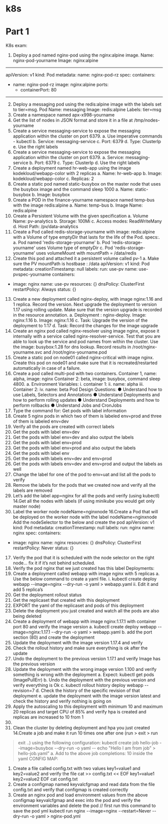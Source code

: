 # k8s
# Part 1

K8s exam:
1. Deploy a pod named nginx-pod using the nginx:alpine image.
Name: nginx-pod-yourname
Image: nginx:alpine
---
apiVersion: v1
kind: Pod
metadata:
  name: nginx-pod-rz
spec:
  containers:
  - name: nginx-pod-rz
    image: nginx:alpine
    ports:
    - containerPort: 80
---
2. Deploy a messaging pod using the redis:alpine image with the labels set to tier=msg.
Pod Name: messaging
Image: redis:alpine
Labels: tier=msg
3. Create a namespace named apx-x998-yourname
4. Get the list of nodes in JSON format and store it in a file at /tmp/nodes-yourname
5. Create a service messaging-service to expose the messaging application within the
cluster on port 6379.
a. Use imperative commands - kubectl
b. Service: messaging-service
c. Port: 6379
d. Type: ClusterIp
e. Use the right labels
6. Create a service messaging-service to expose the messaging application within the
cluster on port 6379.
a. Service: messaging-service
b. Port: 6379
c. Type: ClusterIp
d. Use the right labels
7. Create a deployment named hr-web-app using the image kodekloud/webapp-color with
2 replicas
a. Name: hr-web-app
b. Image: kodekloud/webapp-color
c. Replicas: 2
8. Create a static pod named static-busybox on the master node that uses the busybox
image and the command sleep 1000
a. Name: static-busybox
b. Image: busybox
9. Create a POD in the finance-yourname namespace named temp-bus with the image
redis:alpine
a. Name: temp-bus
b. Image Name: redis:alpine
10. Create a Persistent Volume with the given specification
a. Volume Name: pv-analytics
b. Storage: 100Mi
c. Access modes: ReadWriteMany
d. Host Path: /pv/data-analytics
11. Create a Pod called redis-storage-yourname with image: redis:alpine with a Volume of
type emptyDir that lasts for the life of the Pod. specs:.
a. Pod named 'redis-storage-yourname'
b. Pod 'redis-storage-yourname' uses Volume type of emptyDir
c. Pod 'redis-storage-yourname' uses volumeMount with mountPath = /data/redis
12. Create this pod and attached it a persistent volume called pv-1
a. Make sure the PV mountPath is hostbase : /data
apiVersion: v1
kind: Pod
metadata:
creationTimestamp: null
labels:
run: use-pv
name: use-pvspec-yourname
containers:
- image: nginx
name: use-pv
resources: {}
dnsPolicy: ClusterFirst
restartPolicy: Always
status: {}
13. Create a new deployment called nginx-deploy, with image nginx:1.16 and 1 replica.
Record the version. Next upgrade the deployment to version 1.17 using rolling update.
Make sure that the version upgrade is recorded in the resource annotation.
a. Deployment : nginx-deploy. Image: nginx:1.16
b. Image: nginx:1.16
c. Task: Upgrade the version of the deployment to 1:17
d. Task: Record the changes for the image upgrade
14. Create an nginx pod called nginx-resolver using image nginx, expose it internally with a
service called nginx-resolver-service. Test that you are able to look up the service and
pod names from within the cluster. Use the image: busybox:1.28 for dns lookup. Record
results in /root/nginx-yourname.svc and /root/nginx-yourname.pod
15. Create a static pod on node01 called nginx-critical with image nginx. Create this pod on
node01 and make sure that it is recreated/restarted automatically in case of a failure.
16. Create a pod called multi-pod with two containers.
Container 1, name: alpha, image: nginx
Container 2: beta, image: busybox, command sleep 4800.
a. Environment Variables:
i. container 1:
ii. name: alpha
iii. Container 2:
iv. name: beta
Pod Design Questions:
● Understand how to use Labels, Selectors and Annotations
● Understand Deployments and how to perform rolling updates
● Understand Deployments and how to perform rollbacks
● Understand Jobs and CronJobs
1. Type the command for:
Get pods with label information
2. Create 5 nginx pods in which two of them is labeled env=prod and
three of them is labeled env=dev
3. Verify all the pods are created with correct labels
4. Get the pods with label env=dev
5. Get the pods with label env=dev and also output the labels
6. Get the pods with label env=prod
7. Get the pods with label env=prod and also output the labels
8. Get the pods with label env
9. Get the pods with labels env=dev and env=prod
10. Get the pods with labels env=dev and env=prod and output the
labels as well
11. Change the label for one of the pod to env=uat and list all the pods to
verify
12. Remove the labels for the pods that we created now and verify all the
labels are removed
13. Let’s add the label app=nginx for all the pods and verify (using
kubectl)
14.Get all the nodes with labels (if using minikube you would get only
master node)
15. Label the worker node nodeName=nginxnode
16.Create a Pod that will be deployed on the worker node with the label
nodeName=nginxnode
Add the nodeSelector to the below and create the pod
apiVersion: v1
kind: Pod
metadata:
creationTimestamp: null
labels:
run: nginx
name: nginx
spec:
containers:
- image: nginx
name: nginx
resources: {}
dnsPolicy: ClusterFirst
restartPolicy: Never
status: {}
17. Verify the pod that it is scheduled with the node selector on the right
node... fix it if it’s not behind scheduled.
18. Verify the pod nginx that we just created has this label
Deployments:
1. Create a deployment called webapp with image nginx with 5 replicas
a. Use the below command to create a yaml file.
i. kubectl create deploy webapp --image=nginx --dry-run -o
yaml > webapp.yaml
ii. Edit it and add 5 replica’s
2. Get the deployment rollout status
3. Get the replicaset that created with this deployment
4. EXPORT the yaml of the replicaset and pods of this deployment
5. Delete the deployment you just created and watch all the pods are
also being deleted
6. Create a deployment of webapp with image nginx:1.17.1 with
container port 80 and verify the image version
a. kubectl create deploy webapp --image=nginx:1.17.1 --dry-run -o
yaml > webapp.yaml
b. add the port section (80) and create the deployment
7. Update the deployment with the image version 1.17.4 and verify
8. Check the rollout history and make sure everything is ok after the
update
9. Undo the deployment to the previous version 1.17.1 and verify Image
has the previous version
10. Update the deployment with the wrong image version 1.100 and
verify something is wrong with the deployment
a. Expect: kubectl get pods (ImagePullErr)
b. Undo the deployment with the previous version and verify
everything is Ok
c. kubectl rollout history deploy webapp --revision=7
d. Check the history of the specific revision of that deployment
e. update the deployment with the image version latest and check
the history and verify nothing is going on
11. Apply the autoscaling to this deployment with minimum 10 and
maximum 20 replicas and target CPU of 85% and verify hpa is
created and replicas are increased to 10 from 1
12.
13. Clean the cluster by deleting deployment and hpa you just created
14.Create a job and make it run 10 times one after one (run > exit > run
>exit ..) using the following configuration:
kubectl create job hello-job --image=busybox --dry-run -o yaml --
echo "Hello I am from job" > hello-job.yaml”
a. Add to the above job completions: 10 inside the yaml
CONFIG MAP:
1. Create a file called config.txt with two values key1=value1 and
key2=value2 and verify the file
cat >> config.txt << EOF
key1=value1
key2=value2
EOF
cat config.txt
2. Create a configmap named keyvalcfgmap and read data from the file
config.txt and verify that configmap is created correctly
3. Create an nginx pod and load environment values from the above
configmap keyvalcfgmap and exec into the pod and verify the
environment variables and delete the pod
// first run this command to save the pod yml
kubectl run nginx --image=nginx --restart=Never --dry-run -o yaml >
nginx-pod.yml
